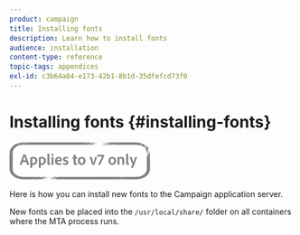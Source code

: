 ```yaml
---
product: campaign
title: Installing fonts
description: Learn how to install fonts
audience: installation
content-type: reference
topic-tags: appendices
exl-id: c3b64a04-e173-42b1-8b1d-35dfefcd73f0
---
```

# Installing fonts {#installing-fonts}

![](../../assets/v7-only.svg)

Here is how you can install new fonts to the Campaign application server.

New fonts can be placed into the `/usr/local/share/` folder on all containers where the MTA process runs.

